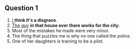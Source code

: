 ## Question 1
1. <u> I </u> **think it's a disgrace**.
2. <u>The guy</u> **in that house over there works for the city.**
3. Most of the mistakes he made were very minor.
4. The thing that puzzles me is why no one called the police.
5. One of her daughters is training to be a pilot.